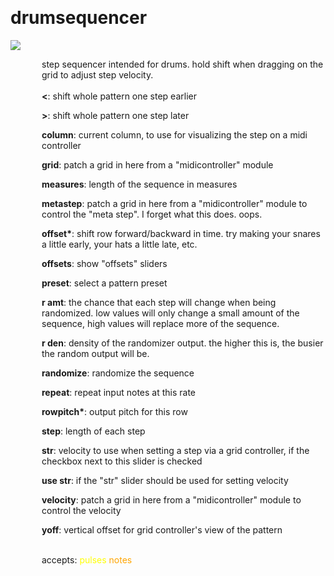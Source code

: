 
<a name=drumsequencer></a><br>
# <b>drumsequencer</b>
<img src="../images/drumsequencer.png"><br>
<div style="display:inline-block;margin-left:50px;">
step sequencer intended for drums. hold shift when dragging on the grid to adjust step velocity.<br/><br/>
<b><</b>: shift whole pattern one step earlier<br>

<b>></b>: shift whole pattern one step later<br>

<b>column</b>: current column, to use for visualizing the step on a midi controller<br>

<b>grid</b>: patch a grid in here from a "midicontroller" module<br>

<b>measures</b>: length of the sequence in measures<br>

<b>metastep</b>: patch a grid in here from a "midicontroller" module to control the "meta step". I forget what this does. oops.<br>

<b>offset*</b>: shift row forward/backward in time. try making your snares a little early, your hats a little late, etc.<br>

<b>offsets</b>: show "offsets" sliders<br>

<b>preset</b>: select a pattern preset<br>

<b>r amt</b>: the chance that each step will change when being randomized. low values will only change a small amount of the sequence, high values will replace more of the sequence.<br>

<b>r den</b>: density of the randomizer output. the higher this is, the busier the random output will be.<br>

<b>randomize</b>: randomize the sequence<br>

<b>repeat</b>: repeat input notes at this rate<br>

<b>rowpitch*</b>: output pitch for this row<br>

<b>step</b>: length of each step<br>

<b>str</b>: velocity to use when setting a step via a grid controller, if the checkbox next to this slider is checked<br>

<b>use str</b>: if the "str" slider should be used for setting velocity<br>

<b>velocity</b>: patch a grid in here from a "midicontroller" module to control the velocity<br>

<b>yoff</b>: vertical offset for grid controller's view of the pattern<br>

<br>accepts: <font color=yellow>pulses</font> <font color=orange>notes</font> <br></div>
